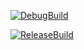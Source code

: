 [![DebugBuild](https://github.com/kitajima-hayato/3d_Game/actions/workflows/DebugBuild.yml/badge.svg)](https://github.com/kitajima-hayato/3d_Game/actions/workflows/DebugBuild.yml)


[![ReleaseBuild](https://github.com/kitajima-hayato/3d_Game/actions/workflows/ReleaseBuild.yml/badge.svg)](https://github.com/kitajima-hayato/3d_Game/actions/workflows/ReleaseBuild.yml)
